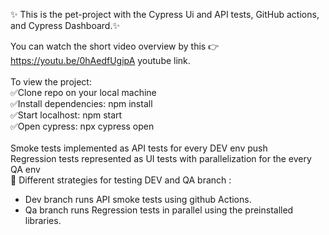 ✨ This is the pet-project with the Cypress Ui and API tests, GitHub actions, and Cypress Dashboard.✨ <br>

You can watch the short video overview by this 👉  https://youtu.be/0hAedfUgipA  youtube link. <br>
<br>
To view the project:<br>
✅Clone repo on your local machine<br>
✅Install dependencies: npm install<br>
✅Start localhost:  npm start<br>
✅Open cypress: npx cypress open <br>
<br>
Smoke tests implemented as API tests for every DEV env push<br>
Regression tests represented as UI tests with parallelization for the every QA env<br>
🧪 Different strategies for testing DEV and QA branch  : 
- Dev branch runs API smoke tests using github Actions. 
- Qa branch runs Regression tests in parallel using the preinstalled libraries.   
